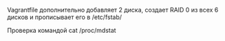 Vagrantfile дополнительно добавляет 2 диска, создает RAID 0 из всех 6 дисков и прописывает его в /etc/fstab/

Проверка командой cat /proc/mdstat
